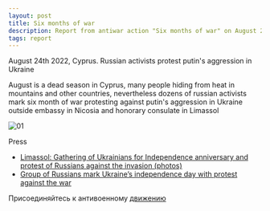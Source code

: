 ```yaml
---
layout: post
title: Six months of war
description: Report from antiwar action "Six months of war" on August 24th 2022
tags: report
---
```

August 24th 2022, Cyprus. Russian activists protest putin's aggression in Ukraine

August is a dead season in Cyprus, many people hiding from heat in mountains and other countries, nevertheless dozens of russian activists mark six month of war protesting against putin's aggression in Ukraine outside embassy in Nicosia and honorary consulate in Limassol

![01](https://scontent.fnic3-1.fna.fbcdn.net/v/t39.30808-6/301442097_152885267356289_4191194677842693084_n.jpg?_nc_cat=108&ccb=1-7&_nc_sid=730e14&_nc_ohc=4dxXHudf1uoAX8utJBe&tn=8akHrqH17R1ZT3V7&_nc_ht=scontent.fnic3-1.fna&oh=00_AT-2bTsZSI6CCs94w470l_XfHTEkccmR1JDFf2XZh39pdg&oe=63173F7A)

Press
* [Limassol: Gathering of Ukrainians for Independence anniversary and protest of Russians against the invasion (photos)](https://politis.com.cy/politis-news/cyprus/513601/lemesos-syggentrosi-oykranon-ga-epeteio-anexartisias-kai-diamartyria-roson-kata-tis-eisbolis-fotogafies)
* [Group of Russians mark Ukraine’s independence day with protest against the war](https://cyprus-mail.com/2022/08/24/group-of-russians-mark-ukraines-independence-day-with-protest-against-the-war/)

Присоединяйтесь к антивоенному [движению](https://t.me/nowarcy)
